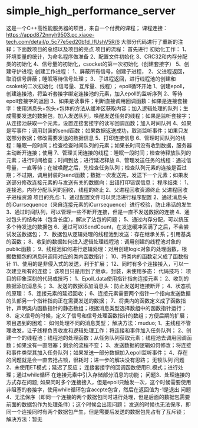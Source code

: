 # simple_high_performance_server
这是一个C++高性能服务器的项目，来自一个付费的课程；
课程连接：https://appd872nnyh9503.pc.xiaoe-tech.com/detail/p_5c77e5ed20b1d_lfUshV5R/6
大部分代码进行了重新的注释；下面数项目的总结以及项目的亮点
项目的流程：
首先进行
初始化工作：
1、环境变量的统计，为命名程序做准备
2、配置文件初始化
3、CRC32和内存分配类的初始化
4、信号量的初始化，csocket的第一次初始化（创建套接字）
5、创建守护进程;
创建工作进程：
1、屏蔽所有信号，创建子进程，
2、父进程返回，取消信号屏蔽；睡眠等待信号处理；
3、子进程返回，进行线程池的创建和csoket的二次初始化（信号量、互斥量、线程）；
epoll循环开始
1、创建epoll，创建连接池，将监听套接字绑定连接池的元素，加入epoll的监听序列
2、等待epoll套接字的返回
3、如果是读事件；判断直接调用回调函数：如果是连接套接字：使用消息头+包头+包体的方法从缓冲区获取内容；加入逻辑处理的队列；生成需要发送的数据包，加入发送队列，唤醒发送任务的线程；如果是监听套接字；从连接池获取一个元素，设置连接套接字的读写回调函数；加入时间队列
4、如果是写事件；调用封装的send函数；如果数据返送成功，取消监听事件；如果只发送部分数据；修改需要发送的数据信息
5、打印连接信息
6、管理时间队列的线程：睡眠一段时间；检查检查时间队列的元素；如果长时间没有收到数据，服务器主动断开连接；使用
7、管理关闭连接的线程：睡眠一段时间；检查待释放队列的元素；进行时间检查；时间到达；进行延迟释放
8、管理发送任务的线程：通过信号量，一直等待；在被唤醒之后，先检查任务队列；检查队列元素的连接是否过期；不过期，调用封装的send函数；数据一次发送完，发送下一个元素；如果发送部分修改连接元素的与发送有关的数据向；出错打印错误信息；
程序结束：
1、连接池，内存分配队列的回收，线程的终止
2、父进程回收资源终止
父进程回收子进程资源
项目的亮点:
1、通过配置文件可以灵活进行程序配置
2、通过消息头的iCurrsequence（来自连接元素的iCurrsequence）进行校验，防止串话的发生
3、通过时间队列，可以管理一些不断开连接，但是一直不发送数据的连接
4、通过包头的结构体（包含长度），解决了沾包的问题；
5、通过内存分配，可以挤压多个待发送的数据包
6、通过可以iSendCount，在发送缓冲区满了之后，不会尝试发送数据包；
7、数据包从逻辑处理的线程池到发送：存在继承关系；引用基类的函数；
8、收到的数据如何进入逻辑处理线程池：调用创建的线程池对象的public函数；
9、线程池如何进行逻辑处理：对用创建logic对象的处理函数，根据数据包的消息码调用对应的类内函数指针；
10、将类内的函数定义成了函数指针
11、使用的是非侵入式的发送，利于扩展；
12、同时有多个连接接入，可以一次建立所有的连接；
该项目只是用到了继承，封装，未使用多态：
代码技巧：
项目的印象深刻的代码或技巧：
1、Epoll_data使用指针指向连接元素：
2、收到的数据添加消息头；
3、发送的数据添加消息头：防止发送时连接断开；
4、状态机的原理：
5、连接元素的延迟回收；
6、连接元素需要两个指针一个指向发送数据的头部另一个指针指向正在需要发送的数据；
7、将类内的函数定义成了函数指针，声明类内函数指针的静态数组；根据消息类型选择数组中的函数指针运行；
8、定义信号的时候，定义了信号和信号处理函数指针的数组；方便后期的扩展；
项目遇到的困难：
如何处理不同的消息类型；
解决方法：muduo;
1、主线程不管理收发，让子线程负责收发和逻辑处理工作；将连接和事件加入任务队列；
2、创建一个的线程池；线程池的处理函数；从任务队列获取元素；线程池去调用回调函数；如果没有一直阻塞；剩余的流程不变；
3、发送数据的逻辑如何修改；将连接和事件类型其加入任务队列；如果发送一部分数据加入epoll监听事件；
4、存在的问题就是会一直去抢占锁，很耗时；进一步的解决没有思路；
无锁队列
问题2、未使用ET模式；延迟了反应；
连接套接字的回调函数使用EL模式；进行处理；通过while循环
在连接元素中引入存储部分消息的功能；
问题3、处理连接的方式存在问题;
如果同时多个连接接入，但是epoll只触发一次，这个时候需要使用非阻塞的套接字，使用while循环包含accpte包含，然后在返回值为-1是退出
问题4、无法保序（即同一个连接的两个数据包同时进行处理，但是后面的数据包需要前面的数据包作为处理条件）；这个时候会出现问题；
发送的时候也无法保序，即同一个连接同时有两个数据包产生，但是需要后发送的数据包先占有了互斥锁；
解决方法：暂无


